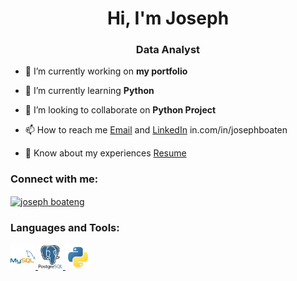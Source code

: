 <h1 align="center">Hi, I'm Joseph</h1>
<h3 align="center">Data Analyst</h3>

- 🔭 I’m currently working on **my portfolio**

- 🌱 I’m currently learning **Python**

- 👯 I’m looking to collaborate on **Python Project**

- 📫 How to reach me [Email](ajenimboateng221@gmail.com) and [LinkedIn](https://linkedin.com/in/josephboateng)
in.com/in/josephboaten
- 📄 Know about my experiences [Resume](https://rb.gy/kzxip9) 

<h3 align="left">Connect with me:</h3>
<p align="left">
<a href="https://linkedin.com/in/joseph boateng" target="blank"><img align="center" src="https://raw.githubusercontent.com/rahuldkjain/github-profile-readme-generator/master/src/images/icons/Social/linked-in-alt.svg" alt="joseph boateng" height="30" width="40" /></a>
</p>

<h3 align="left">Languages and Tools:</h3>
<p align="left"> <a href="https://www.mysql.com/" target="_blank" rel="noreferrer"> <img src="https://raw.githubusercontent.com/devicons/devicon/master/icons/mysql/mysql-original-wordmark.svg" alt="mysql" width="40" height="40"/> </a> <a href="https://www.postgresql.org" target="_blank" rel="noreferrer"> <img src="https://raw.githubusercontent.com/devicons/devicon/master/icons/postgresql/postgresql-original-wordmark.svg" alt="postgresql" width="40" height="40"/> </a> <a href="https://www.python.org" target="_blank" rel="noreferrer"> <img src="https://raw.githubusercontent.com/devicons/devicon/master/icons/python/python-original.svg" alt="python" width="40" height="40"/> </a> </p>
